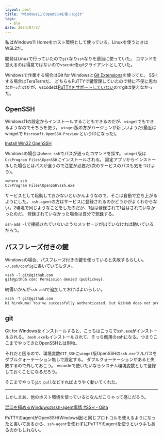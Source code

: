 ```yaml
---
layout: post
title: "Windows11でOpenSSHを使ったgit"
tags:
  - ble
date: 2024/07/27
---
```


私はWindows11 Homeをホスト環境として使っている。Linuxを使うときはWSL2だ。

開発はLinuxで行っていたので`git`なり`ssh`なりを適当に使っていた。
コマンドを覚えるのは得意ではないのでvscodeをgitクライアントとしていた。

Windowsで作業する場合はGit for Windowsと[Git Extensions](https://gitextensions.github.io/)を使ってた。
SSHする場合はTeraTermだ。
どちらもPuTTYで鍵管理していたので特に不便に思わなかったのだが、vscodeは[PuTTYをサポートしていない](https://code.visualstudio.com/docs/remote/ssh-tutorial#_prerequisites)のでgitは使えなかった。

## OpenSSH

Windows11の設定からインストールすることもできるのだが、`winget`でもできるようなのでそちらを使う。
`winget`版の方がバージョンが新しいようだ(最近は wingetで `Microsoft.OpenSSH.Preview` というIDになった)。

[Install Win32 OpenSSH](https://github.com/PowerShell/Win32-OpenSSH/wiki/Install-Win32-OpenSSH)

Windowsの場合は`where ssh`でパスが通ったコマンドを探す。
`winget`版は`C:\Program Files\OpenSSH`にインストールされる。
設定アプリからインストールした場合とはパスが違うので注意が必要だ(次のサービスのパスも気をつけよう)。

```cmd
>where ssh
C:\Program Files\OpenSSH\ssh.exe
```

サービスとして起動しておかないといかんようなので、そこは自動で立ち上がるようにした。
`ssh-agent`の方はサービスに登録されるのかどうかがよくわからない。2環境で同じようなことをしたのだが、1台は登録されて1台はされていなかったのだ。
登録されていなかった場合は自分で[登録](https://github.com/PowerShell/Win32-OpenSSH/issues/2014#issuecomment-1346918378)する。

`ssh-add -l`で接続されていないようなメッセージが出ていなければ動いているだろう。

## パスフレーズ付きの鍵

Windowsの場合、パスフレーズ付きの鍵を使っていると失敗するらしい。
`~/.ssh/config`に書いていてもダメ。

```cmd
>ssh -T git@github.com
git@github.com: Permission denied (publickey).
```

納得いかんが`ssh-add`で追加しておけばよいらしい。

```cmd
>ssh -T git@github.com
Hi hirokuma! You've successfully authenticated, but GitHub does not provide shell access.
```

## git

Git for Windowsをインストールすると、こっちはこっちで`ssh.exe`がインストールされる。
`bash.exe`もインストールされて、そっち側用のsshになる。つまりここまでやってきたOpenSSHとは別物。

それだと困るので、環境変数`GIT_SSH`に`winget`版OpenSSHの`ssh.exe`フルパスをダブルクォーテーション無しで設定する。
ダブルクォーテーションがあると失敗するので外しておこう。
vscodeで使いたいならシステム環境変数として登録しておくことになるだろう。

そこまでやって`git pull`などすればようやく動いてくれた。

----

しかしまあ、他のホスト環境を使っているとなんだこりゃって感じだろう。

[混沌を極めるWindowsのssh-agent事情 #SSH - Qiita](https://qiita.com/slotport/items/e1d5a5dbd3aa7c6a2a24)

PuTTYのagentがOpenSSH(Windows版)と同じプロトコルを使えるようになったと書いてあるから、`ssh-agent`を使わずにPuTTYのagentを使うという手もあるのかもしれない。
